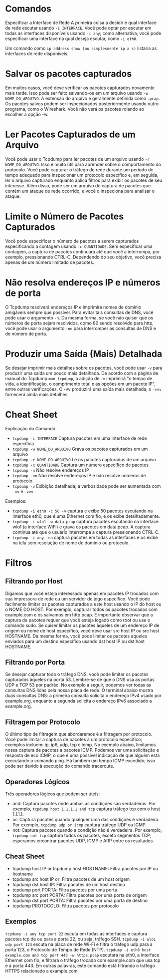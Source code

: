 # Comandos

Especificar a Interface de Rede
A primeira coisa a decidir é qual interface de rede escutar usando ```-i INTERFACE```. Você pode optar por escutar em todas as interfaces disponíveis usando ```-i any```; como alternativa, você pode especificar uma interface na qual deseja escutar, como ```-i eth0```.

Um comando como ```ip address show (ou simplesmente ip a s)``` listaria as interfaces de rede disponíveis.

# Salvar os pacotes capturados
Em muitos casos, você deve verificar os pacotes capturados novamente mais tarde. Isso pode ser feito salvando-os em um arquivo usando ```-w NOME_DO_ARQUIVO```. A extensão do arquivo é geralmente definida como ```.pcap```. Os pacotes salvos podem ser inspecionados posteriormente usando outro programa, como o Wireshark. Você não verá os pacotes rolando ao escolher a opção -w.

# Ler Pacotes Capturados de um Arquivo
Você pode usar o Tcpdump para ler pacotes de um arquivo usando ```-r NOME_DO_ARQUIVO```. Isso é muito útil para aprender sobre o comportamento do protocolo. Você pode capturar o tráfego de rede durante um período de tempo adequado para inspecionar um protocolo específico e, em seguida, ler o arquivo capturado enquanto aplica filtros para exibir os pacotes de seu interesse. Além disso, pode ser um arquivo de captura de pacotes que contém um ataque de rede ocorrido, e você o inspeciona para analisar o ataque.

# Limite o Número de Pacotes Capturados
Você pode especificar o número de pacotes a serem capturados especificando a contagem usando ```-c QUANTIDADE```. Sem especificar uma contagem, a captura de pacotes continuará até que você a interrompa, por exemplo, pressionando CTRL-C. Dependendo do seu objetivo, você precisa apenas de um número limitado de pacotes.

# Não resolva endereços IP e números de porta
O Tcpdump resolverá endereços IP e imprimirá nomes de domínio amigáveis sempre que possível. Para evitar tais consultas de DNS, você pode usar o argumento ```-n```. Da mesma forma, se você não quiser que os números de porta sejam resolvidos, como 80 sendo resolvido para http, você pode usar o argumento ```-nn``` para interromper as consultas de DNS e de número de porta.

# Produzir uma Saída (Mais) Detalhada
Se desejar imprimir mais detalhes sobre os pacotes, você pode usar ```-v``` para produzir uma saída um pouco mais detalhada. De acordo com a página de manual do Tcpdump ```man tcpdump```, a adição de ```-v``` imprimirá "o tempo de vida, a identificação, o comprimento total e as opções em um pacote IP", entre outras verificações. O -vv produzirá uma saída mais detalhada; o ```-vvv``` fornecerá ainda mais detalhes.

# Cheat Sheet
Explicação do Comando
* ```tcpdump -i INTERFACE``` Captura pacotes em uma interface de rede específica
* ```tcpdump -w NOME_DO_ARQUIVO``` Grava os pacotes capturados em um arquivo
* ```tcpdump -r NOME_DO_ARQUIVO``` Lê os pacotes capturados de um arquivo
* ```tcpdump -c QUANTIDADE``` Captura um número específico de pacotes
* ```tcpdump -n``` Não resolve endereços IP
* ```tcpdump -nn``` Não resolve endereços IP e não resolve números de protocolo
* ```tcpdump -v``` Exibição detalhada; a verbosidade pode ser aumentada com ```-vv``` e ```-vvv```

Exemplos:

* ```tcpdump -i eth0 -c 50 -v``` captura e exibe 50 pacotes escutando na interface eth0, que é uma Ethernet com fio, e os exibe detalhadamente.
* ```tcpdump -i wlo1 -w data.pcap``` captura pacotes escutando na interface wlo1 (a interface WiFi) e grava os pacotes em data.pcap. A captura continua até que o usuário interrompa a captura pressionando CTRL-C.
* ```tcpdump -i any -nn``` captura pacotes em todas as interfaces e os exibe na tela sem resolução de nome de domínio ou protocolo.

# Filtros
## Filtrando por Host
Digamos que você esteja interessado apenas em pacotes IP trocados com sua impressora de rede ou um servidor de jogo específico. Você pode facilmente limitar os pacotes capturados a este host usando o IP do host ou o NOME DO HOST. Por exemplo, capturar todos os pacotes trocados com example.com e os salvamos em http.pcap. É importante observar que a captura de pacotes requer que você esteja logado como root ou use o comando sudo.
Se quiser limitar os pacotes àqueles de um endereço IP de origem ou nome de host específico, você deve usar src host IP ou src host HOSTNAME. Da mesma forma, você pode limitar os pacotes àqueles enviados para um destino específico usando dst host IP ou dst host HOSTNAME.

## Filtrando por Porta
Se desejar capturar todo o tráfego DNS, você pode limitar os pacotes capturados àqueles na porta 53. Lembre-se de que o DNS usa as portas UDP e TCP 53 por padrão. No exemplo a seguir, podemos ver todas as consultas DNS lidas pela nossa placa de rede. O terminal abaixo mostra duas consultas DNS: a primeira consulta solicita o endereço IPv4 usado por example.org, enquanto a segunda solicita o endereço IPv6 associado a example.org.

## Filtragem por Protocolo
O último tipo de filtragem que abordaremos é a filtragem por protocolo. Você pode limitar a captura de pacotes a um protocolo específico; exemplos incluem: ip, ip6, udp, tcp e icmp. No exemplo abaixo, limitamos nossa captura de pacotes a pacotes ICMP. Podemos ver uma solicitação e resposta de eco ICMP, o que é uma possível indicação de que alguém está executando o comando ping. Há também um tempo ICMP excedido; isso pode ser devido à execução do comando traceroute.

## Operadores Lógicos
Três operadores lógicos que podem ser úteis:

* and: Captura pacotes onde ambas as condições são verdadeiras. Por exemplo, ```tcpdump host 1.1.1.1 and tcp``` captura tráfego tcp com o host 1.1.1.1.
* or: Captura pacotes quando qualquer uma das condições é verdadeira. Por exemplo, ```tcpdump udp or icmp``` captura tráfego UDP ou ICMP.
* not: Captura pacotes quando a condição não é verdadeira. Por exemplo, ```tcpdump not tcp``` captura todos os pacotes, exceto segmentos TCP; esperamos encontrar pacotes UDP, ICMP e ARP entre os resultados.

## Cheat Sheet
* tcpdump host IP or tcpdump host HOSTNAME:	Filtra pacotes por IP ou hostname
* tcpdump src host IP or: Filtra pacotes de um host origem
* tcpdump dst host IP:	Filtra pacotes de um host destino
* tcpdump port PORTA:	Filtra pacotes por uma porta
* tcpdump src port PORTA:	Filtra pacotes por uma porta de origem
* tcpdump dst port PORTA:	Filtra pacotes por uma porta de destino
* tcpdump PROTOCOLO:	Filtra pacotes por protocolo

## Exemplos
```tcpdump -i any tcp port 22``` escuta em todas as interfaces e captura pacotes tcp de ou para a porta 22, ou seja, tráfego SSH.
```tcpdump -i wlo1 udp port 123``` escuta na placa de rede Wi-Fi e filtra o tráfego udp para a porta 123, o Protocolo de Tempo de Rede (NTP).
```tcpdump -i eth0 host example.com and tcp port 443 -w https.pcap``` escutará na eth0, a interface Ethernet com fio, e filtrará o tráfego trocado com example.com que usa tcp e a porta 443. Em outras palavras, este comando está filtrando o tráfego HTTPS relacionado a example.com.

